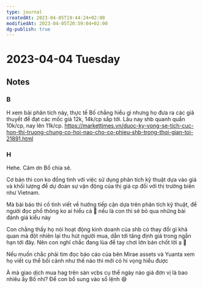 ```yaml
---
type: journal
createdAt: 2023-04-05T19:44:24+02:00
modifiedAt: 2023-04-05T20:59:04+02:00
dg-publish: true
---
```

# 2023-04-04 Tuesday

## Notes

### B

H xem bài phân tích này, thực tế Bố chẳng hiểu gì nhưng họ đưa ra các giả thuyết để đạt các mốc giá 12k, 14k/cp sắp tới. Lâu nay shb quanh quẩn 10k/cp, nay lên 11k/cp.
https://markettimes.vn/duoc-ky-vong-se-tich-cuc-hon-thi-truong-chung-co-hoi-nao-cho-co-phieu-shb-trong-thoi-gian-toi-21891.html

### H

Hehe. Cảm ơn Bố chia sẻ. 

Cơ bản thì con ko đồng tình với việc sử dụng phân tích kỹ thuật dựa vào giá và khối lượng để dự đoán sự vận động của thị giá cp đối với thị trường biên như Vietnam. 

Mà bài báo thì cố tình viết về hướng tiếp cận dựa trên phân tích kỹ thuật, để người đọc phổ thông ko ai hiểu cả 🤣 nếu là con thì sẽ bỏ qua những bài đánh giá kiểu này

Con chẳng thấy họ nói hoạt động kinh doanh của shb có thay đổi gì khả quan mà đột nhiên lại thu hút người mua, dẫn tới tăng định giá trong ngắn hạn tới đây. Nên con nghĩ chắc đang lùa để tay chơi lớn bán chốt lời ạ 🤣

Nếu muốn chắc phải tìm đọc báo cáo của bên Mirae assets và Yuanta xem họ viết cụ thể bối cảnh như thế nào thì mới có hi vọng hiểu được

À mà giao dịch mua hag trên sàn vcbs cụ thể ngày nào giá đơn vị là bao nhiêu ấy Bố nhỉ? Để con bổ sung vào sổ lệnh 😄

